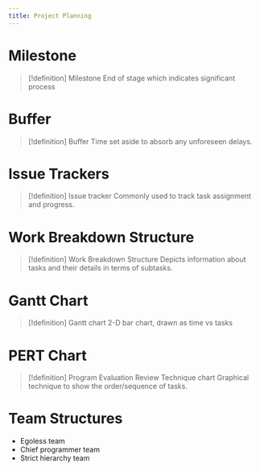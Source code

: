 ```yaml
---
title: Project Planning
---
```

# Milestone
> [!definition] Milestone
> End of stage which indicates significant process

# Buffer
> [!definition] Buffer
> Time set aside to absorb any unforeseen delays.

# Issue Trackers
> [!definition] Issue tracker
> Commonly used to track task assignment and progress.

# Work Breakdown Structure
> [!definition] Work Breakdown Structure
> Depicts information about tasks and their details in terms of subtasks.

# Gantt Chart
> [!definition] Gantt chart
> 2-D bar chart, drawn as time vs tasks

# PERT Chart
> [!definition] Program Evaluation Review Technique chart
> Graphical technique to show the order/sequence of tasks.

# Team Structures
- Egoless team
- Chief programmer team
- Strict hierarchy team

